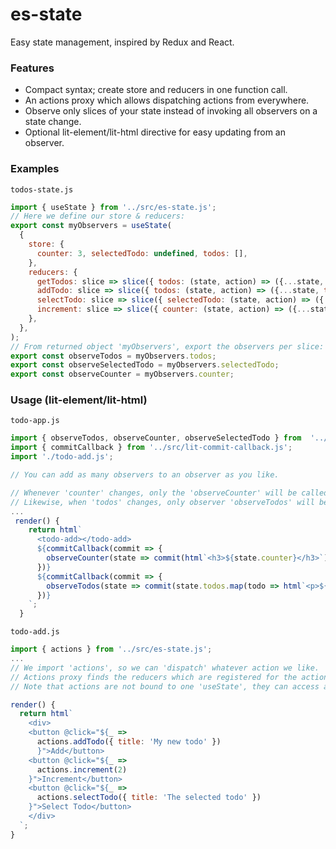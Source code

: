 # es-state
Easy state management, inspired by Redux and React.  

### Features
* Compact syntax; create store and reducers in one function call.
* An actions proxy which allows dispatching actions from everywhere.
* Observe only slices of your state instead of invoking all observers on a state change.
* Optional lit-element/lit-html directive for easy updating from an observer.

### Examples
`todos-state.js`
```js
import { useState } from '../src/es-state.js';
// Here we define our store & reducers:
export const myObservers = useState(
  { 
    store: {
      counter: 3, selectedTodo: undefined, todos: [],
    },
    reducers: {
      getTodos: slice => slice({ todos: (state, action) => ({...state, todos: [...action.payload]})}),
      addTodo: slice => slice({ todos: (state, action) => ({...state, todos: [...state.todos, action.payload]})}),
      selectTodo: slice => slice({ selectedTodo: (state, action) => ({...state, selectedTodo: action.payload})}),
      increment: slice => slice({ counter: (state, action) => ({...state, counter: state.counter + action.payload })}),
    },
  },
);
// From returned object 'myObservers', export the observers per slice:
export const observeTodos = myObservers.todos;
export const observeSelectedTodo = myObservers.selectedTodo;
export const observeCounter = myObservers.counter;
```

### Usage (lit-element/lit-html)
`todo-app.js`
```js
import { observeTodos, observeCounter, observeSelectedTodo } from  '../state/todos-state.js';
import { commitCallback } from '../src/lit-commit-callback.js';
import './todo-add.js';

// You can add as many observers to an observer as you like.

// Whenever 'counter' changes, only the 'observeCounter' will be called.
// Likewise, when 'todos' changes, only observer 'observeTodos' will be called.
...
 render() {
    return html`
      <todo-add></todo-add>
      ${commitCallback(commit => {
        observeCounter(state => commit(html`<h3>${state.counter}</h3>`))
      })}
      ${commitCallback(commit => {
        observeTodos(state => commit(state.todos.map(todo => html`<p>${todo.title}</p>`)))
      })}
    `;
  }
```

`todo-add.js`
```js
import { actions } from '../src/es-state.js';
...
// We import 'actions', so we can 'dispatch' whatever action we like.
// Actions proxy finds the reducers which are registered for the action.
// Note that actions are not bound to one 'useState', they can access all 'useStates'.

render() {
  return html`
    <div>
    <button @click="${_ => 
      actions.addTodo({ title: 'My new todo' })
      }">Add</button>
    <button @click="${_ => 
      actions.increment(2)
    }">Increment</button>
    <button @click="${_ => 
      actions.selectTodo({ title: 'The selected todo' })
    }">Select Todo</button>
    </div>
  `;
}
```


